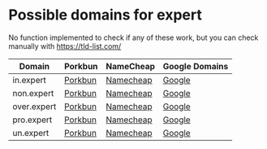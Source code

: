 # Possible domains for expert

No function implemented to check if any of these work, but you can check manually with https://tld-list.com/

| Domain | Porkbun | NameCheap | Google Domains |
|---|---|---|---|
| in.expert | [Porkbun](https://porkbun.com/checkout/search?prb=e814663da1&tlds=&idnLanguage=&search=search&q=in.expert) | [Namecheap](https://www.namecheap.com/domains/registration/results/?domain=in.expert) | [Google](https://domains.google.com/registrar/search?searchTerm=in.expert) |
| non.expert | [Porkbun](https://porkbun.com/checkout/search?prb=e814663da1&tlds=&idnLanguage=&search=search&q=non.expert) | [Namecheap](https://www.namecheap.com/domains/registration/results/?domain=non.expert) | [Google](https://domains.google.com/registrar/search?searchTerm=non.expert) |
| over.expert | [Porkbun](https://porkbun.com/checkout/search?prb=e814663da1&tlds=&idnLanguage=&search=search&q=over.expert) | [Namecheap](https://www.namecheap.com/domains/registration/results/?domain=over.expert) | [Google](https://domains.google.com/registrar/search?searchTerm=over.expert) |
| pro.expert | [Porkbun](https://porkbun.com/checkout/search?prb=e814663da1&tlds=&idnLanguage=&search=search&q=pro.expert) | [Namecheap](https://www.namecheap.com/domains/registration/results/?domain=pro.expert) | [Google](https://domains.google.com/registrar/search?searchTerm=pro.expert) |
| un.expert | [Porkbun](https://porkbun.com/checkout/search?prb=e814663da1&tlds=&idnLanguage=&search=search&q=un.expert) | [Namecheap](https://www.namecheap.com/domains/registration/results/?domain=un.expert) | [Google](https://domains.google.com/registrar/search?searchTerm=un.expert) |
